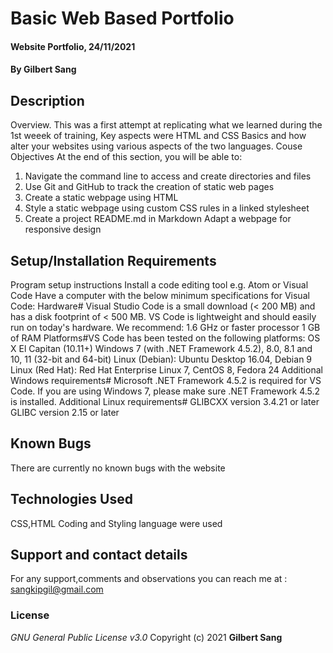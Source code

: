 #  Basic Web Based Portfolio
#### Website Portfolio, 24/11/2021
#### By **Gilbert Sang**
## Description
Overview.
This was a first attempt at replicating what we learned during the 1st weeek of training, Key aspects were
HTML and CSS Basics and how alter your websites using various aspects of the two languages.
Couse Objectives
At the end of this section, you will be able to:
1. Navigate the command line to access and create directories and files
2. Use Git and GitHub to track the creation of static web pages
3. Create a static webpage using HTML
4. Style a static webpage using custom CSS rules in a linked stylesheet
5. Create a project README.md in Markdown
Adapt a webpage for responsive design
## Setup/Installation Requirements
Program setup instructions
Install a code editing tool e.g. Atom or Visual Code
Have a computer with the below minimum specifications for Visual Code:
Hardware# Visual Studio Code is a small download (< 200 MB) and has a disk footprint of < 500 MB. VS Code is lightweight and should easily run on today's hardware.
We recommend:
1.6 GHz or faster processor
1 GB of RAM
Platforms#VS Code has been tested on the following platforms:
OS X El Capitan (10.11+)
Windows 7 (with .NET Framework 4.5.2), 8.0, 8.1 and 10, 11 (32-bit and 64-bit)
Linux (Debian): Ubuntu Desktop 16.04, Debian 9
Linux (Red Hat): Red Hat Enterprise Linux 7, CentOS 8, Fedora 24
Additional Windows requirements#
Microsoft .NET Framework 4.5.2 is required for VS Code. If you are using Windows 7, please make sure .NET Framework 4.5.2 is installed.
Additional Linux requirements#
GLIBCXX version 3.4.21 or later
GLIBC version 2.15 or later
## Known Bugs
There are currently no known bugs with the website
## Technologies Used
CSS,HTML Coding and Styling language were used
## Support and contact details
For any support,comments and observations you can reach me at : sangkipgil@gmail.com
### License
*GNU General Public License v3.0*
Copyright (c) 2021 **Gilbert Sang**
